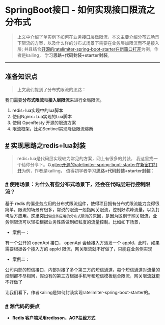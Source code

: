 # SpringBoot接口 - 如何实现接口限流之分布式

> 上文中介绍了单实例下如何在业务接口层做限流，本文主要介绍分布式场景下限流的方案，以及什么样的分布式场景下需要在业务层加限流而不是接入层; 并且结合[开源的ratelimiter-spring-boot-starter在新窗口打开](https://gitee.com/kailing/ratelimiter-spring-boot-starter)为例，作者是kailing， 学习**思路+代码封装+starter封装**。

------

## 准备知识点

> 上文我们提到了分布式限流的思路：

我们需要**分布式限流**和**接入层限流**来进行全局限流。

1. redis+lua实现中的lua脚本
2. 使用Nginx+Lua实现的Lua脚本
3. 使用 OpenResty 开源的限流方案
4. 限流框架，比如Sentinel实现降级限流熔断

## [#](#实现思路之redis-lua封装) 实现思路之redis+lua封装

> redis+lua是代码层实现较为常见的方案，网上有很多的封装， 我这里找一个给你分享下。以[gitee开源的ratelimiter-spring-boot-starter在新窗口打开](https://gitee.com/kailing/ratelimiter-spring-boot-starter)为例，作者是kailing， 值得初学者学习**思路+代码封装+starter封装**：

### [#](#使用场景-为什么有些分布式场景下-还会在代码层进行控制限流) 使用场景：为什么有些分布式场景下，还会在代码层进行控制限流？

基于 redis 的偏业务应用的分布式限流组件，使得项目拥有分布式限流能力变得很简单。限流的场景有很多，常说的限流一般指网关限流，控制好洪峰流量，以免打垮后方应用。这里突出`偏业务应用的分布式限流`的原因，是因为区别于网关限流，业务侧限流可以轻松根据业务性质做到细粒度的流量控制。比如如下场景，

- 案例一：

有一个公开的 openApi 接口， openApi 会给接入方派发一个 appId，此时，如果需要根据各个接入方的 appId 限流，网关限流就不好做了，只能在业务侧实现

- 案例二：

公司内部的短信接口，内部对接了多个第三方的短信通道，每个短信通道对流量的控制都不尽相同，假设有的第三方根据手机号和短信模板组合限流，网关限流就更不好做了

让我们看下，作者kailing是如何封装实现ratelimiter-spring-boot-starter的。

### [#](#源代码的要点) 源代码的要点

- **Redis 客户端采用redisson，AOP拦截方式**

